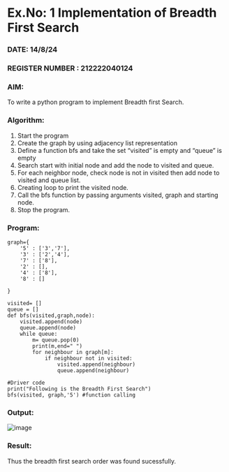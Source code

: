 # Ex.No: 1  Implementation of Breadth First Search 
### DATE: 14/8/24                                                                           
### REGISTER NUMBER : 212222040124
### AIM: 
To write a python program to implement Breadth first Search. 
### Algorithm:
1. Start the program
2. Create the graph by using adjacency list representation
3. Define a function bfs and take the set “visited” is empty and “queue” is empty
4. Search start with initial node and add the node to visited and queue.
5. For each neighbor node, check node is not in visited then add node to visited and queue list.
6.  Creating loop to print the visited node.
7.   Call the bfs function by passing arguments visited, graph and starting node.
8.   Stop the program.
### Program:
```
graph={
    '5' : ['3','7'],
    '3' : ['2','4'],
    '7' : ['8'],
    '2' : [],
    '4' : ['8'],
    '8' : []
    
}

visited= []
queue = []
def bfs(visited,graph,node):
    visited.append(node)
    queue.append(node)
    while queue:
        m= queue.pop(0)
        print(m,end=" ")
        for neighbour in graph[m]:
            if neighbour not in visited:
                visited.append(neighbour)
                queue.append(neighbour)
                  
#Driver code
print("Following is the Breadth First Search")
bfs(visited, graph,'5') #function calling
```










### Output:
![image](https://github.com/user-attachments/assets/99bdd65b-d859-47e4-a211-718aad6be3eb)



### Result:
Thus the breadth first search order was found sucessfully.
